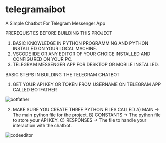 # telegramaibot
A Simple Chatbot For Telegram Messenger App

PREREQUISTES BEFORE BUILDING THIS PROJECT

1. BASIC KNOWLEDGE IN PYTHON PROGRAMMING AND PYTHON INSTALLED ON YOUR LOCAL MACHINE.
2.  VSCODE IDE OR ANY EDITOR OF YOUR CHOICE INSTALLED AND CONFIGURED ON YOUR PC.
3.  TELEGRAM MESSENGER APP FOR DESKTOP OR MOBILE INSTALLED.



BASIC STEPS IN BUILDING THE TELEGRAM CHATBOT
1. GET YOUR API KEY OR TOKEN FROM USERNAME ON TELEGRAM APP CALLED BOTFATHER


![botfather](https://user-images.githubusercontent.com/48213736/119491868-5a9ce180-bd56-11eb-90b0-b56457fb53ff.png)



2. MAKE SURE YOU CREATE THREE PYTHON FILES CALLED
A) MAIN -> The main python file for the project.
B) CONSTANTS -> The python file to store your API KEY.
C) RESPONSES -> The file to handle your interaction with the chatbot.

![codeeditor](https://user-images.githubusercontent.com/48213736/119495105-ef550e80-bd59-11eb-9d52-1898b328bd6c.png)

 
